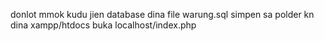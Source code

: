 donlot mmok
kudu jien database dina file warung.sql
simpen sa polder kn dina xampp/htdocs
buka localhost/index.php
